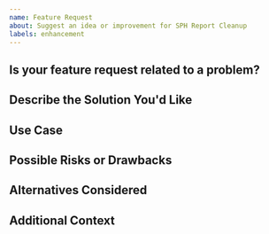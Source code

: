 ```yaml
---
name: Feature Request
about: Suggest an idea or improvement for SPH Report Cleanup
labels: enhancement
---
```


## Is your feature request related to a problem?
<!-- A clear and concise description of what the problem is. -->

## Describe the Solution You'd Like
<!-- A clear and concise description of what you want to happen. -->

## Use Case
<!-- Why is this feature important? Who would benefit? -->

## Possible Risks or Drawbacks
<!-- Are there any potential downsides or risks? -->

## Alternatives Considered
<!-- A clear and concise description of any alternative solutions or features you've considered. -->

## Additional Context
<!-- Add any other context or screenshots about the feature request here. -->

<!-- Thank you for helping us improve SPH Report Cleanup! -->
